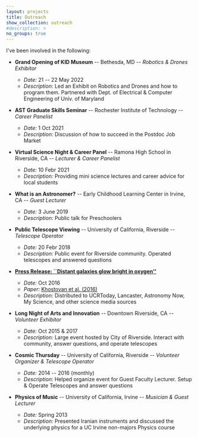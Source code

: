 ```yaml
---
layout: projects
title: Outreach
show_collection: outreach
#description: >
no_groups: true
---
```


I've been involved in the following:

- **Grand Opening of KID Museum** -- Bethesda, MD -- *Robotics & Drones Exhibitor*
	- *Date:* 21 -- 22 May 2022
	- *Description:* Led an Exhibit on Robotics and Drones and how to program them. Partnered with Dept. of Electrical & Computer Engineering of Univ. of Maryland

- **AST Graduate Skills Seminar** -- Rochester Institute of Technology -- *Career Panelist*
	- *Date:* 1 Oct 2021
	- *Description:* Discussion of how to succeed in the Postdoc Job Market

- **Virtual Science Night & Career Panel** -- Ramona High School in Riverside, CA -- *Lecturer & Career Panelist*
	- *Date:* 10 Febr 2021
	- *Description:* Providing mini science lectures and career advice for local students

- **What is an Astronomer?** -- Early Childhood Learning Center in Irvine, CA -- *Guest Lecturer*
	- *Date:* 3 June 2019
	- *Description:* Public talk for Preschoolers

- **Public Telescope Viewing** -- University of California, Riverside -- *Telescope Operator*
	- *Date:* 20 Febr 2018
	- *Description:* Public event for Riverside community. Operated telescopes and answered questions

- [**Press Release: ``Distant galaxies glow bright in oxygen''**](https://astronomynow.com/2016/10/07/using-oxygen-as-a-tracer-of-galactic-evolution/)
	- *Date:* Oct 2016
	- *Paper:* [Khostovan et al. (2016)](https://ui.adsabs.harvard.edu/abs/2016MNRAS.463.2363K/abstract)
	- *Description:* Distributed to UCRToday, Lancaster, Astronomy Now, My Science, and other science media sources

- **Long Night of Arts and Innovation** -- Downtown Riverside, CA -- *Volunteer Exhibitor*
	- *Date:* Oct 2015 & 2017
	- *Description:* Large event hosted by City of Riverside. Interact with community, answer questions, and operate telescopes

- **Cosmic Thursday** -- University of California, Riverside -- *Volunteer Organizer & Telescope Operator*
	- *Date:* 2014 -- 2016 (monthly)
	- *Description:* Helped organize event for Guest Faculty Lecturer. Setup & Operate Telescopes and answer questions

- **Physics of Music** -- University of California, Irvine -- *Musician & Guest Lecturer*
	- *Date:* Spring 2013
	- *Description:* Presented Iranian instruments and discussed the underlying physics for a UC Irvine non-majors Physics course


